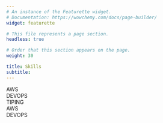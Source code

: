 ```yaml
---
# An instance of the Featurette widget.
# Documentation: https://wowchemy.com/docs/page-builder/
widget: featurette

# This file represents a page section.
headless: true

# Order that this section appears on the page.
weight: 30

title: Skills
subtitle:
---
```

 <div class="skill-name">AWS</div>
 <div class="skill-name">DEVOPS</div>
 <div class="skills">

  <div class="skill">
    <div class="skill-name">TIPING</div>
    <div class="skill-bar">
      <div class="skill-per" per="90%" style="max-width:90%"></div>
    </div>
  </div>

</div>

<div class="skills">

  <div class="skill">
    <div class="skill-name">AWS</div>
    <div class="skill-bar">
      <div class="skill-per" per="90%" style="max-width:90%"></div>
    </div>
  </div>

</div>

<div class="skills">

  <div class="skill">
    <div class="skill-name">DEVOPS</div>
    <div class="skill-bar">
      <div class="skill-per" per="90%" style="max-width:90%"></div>
    </div>
  </div>

</div>



